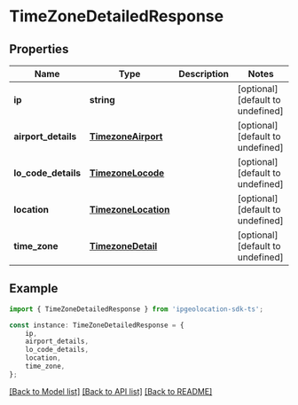 # TimeZoneDetailedResponse


## Properties

Name | Type | Description | Notes
------------ | ------------- | ------------- | -------------
**ip** | **string** |  | [optional] [default to undefined]
**airport_details** | [**TimezoneAirport**](TimezoneAirport.md) |  | [optional] [default to undefined]
**lo_code_details** | [**TimezoneLocode**](TimezoneLocode.md) |  | [optional] [default to undefined]
**location** | [**TimezoneLocation**](TimezoneLocation.md) |  | [optional] [default to undefined]
**time_zone** | [**TimezoneDetail**](TimezoneDetail.md) |  | [optional] [default to undefined]

## Example

```typescript
import { TimeZoneDetailedResponse } from 'ipgeolocation-sdk-ts';

const instance: TimeZoneDetailedResponse = {
    ip,
    airport_details,
    lo_code_details,
    location,
    time_zone,
};
```

[[Back to Model list]](../README.md#documentation-for-models) [[Back to API list]](../README.md#documentation-for-api-endpoints) [[Back to README]](../README.md)
